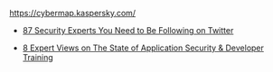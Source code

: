 https://cybermap.kaspersky.com/





* [87 Security Experts You Need to Be Following on Twitter](http://www.securityinnovationeurope.com/blog/87-security-experts-you-need-to-be-following-on-twitter)


* [8 Expert Views on The State of Application Security & Developer Training](http://www.securityinnovationeurope.com/blog/8-expert-views-on-the-state-of-application-security-developer-training)

